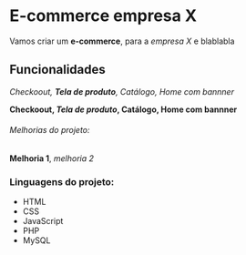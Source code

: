 # E-commerce empresa X

Vamos criar um **e-commerce**, para a *empresa X* e blablabla

## Funcionalidades

_Checkoout, **Tela de produto**, Catálogo, Home com bannner_

**Checkoout, _Tela de produto_, Catálogo, Home com bannner**

###### Melhorias do projeto:

__Melhoria 1__, _melhoria 2_

### Linguagens do projeto:

* HTML
* CSS
* JavaScript
* PHP
* MySQL